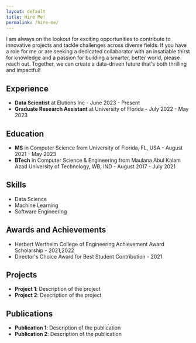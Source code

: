 ```yaml
---
layout: default
title: Hire Me!
permalink: /hire-me/
---
```


<div class="justify-text">
I am always on the lookout for exciting opportunities to contribute to innovative projects and tackle challenges across diverse fields. If you have a role for me or are seeking a dedicated collaborator with an insatiable thirst for knowledge and a passion for building a smarter, better world, please reach out. Together, we can create a data-driven future that's both thrilling and impactful!
</div>

## Experience

- **Data Scientist** at Elutions Inc - June 2023 - Present
- **Graduate Research Assistant** at University of Florida - July 2022 - May 2023
<!-- Add more experiences as needed -->

## Education

- **MS** in Computer Science from University of Florida, FL, USA - August 2021 - May 2023
- **BTech** in Computer Science & Engineering from Maulana Abul Kalam Azad University of Technology, WB, IND - August 2017 - July 2021
<!-- Add more education details as needed -->

## Skills

- Data Science
- Machine Learning
- Software Engineering
<!-- Add more skills as needed -->

## Awards and Achievements

- Herbert Wertheim College of Engineering Achievement Award Scholarship - 2021,2022
- Director's Choice Award for Best Student Contribution - 2021
<!-- Add more awards as needed -->

## Projects
- **Project 1**: Description of the project
- **Project 2**: Description of the project
<!-- Add more projects as needed -->

## Publications
- **Publication 1**: Description of the publication
- **Publication 2**: Description of the publication
<!-- Add more publications as needed -->
